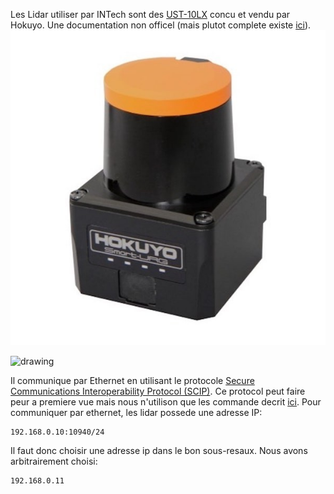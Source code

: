 Les Lidar utiliser par INTech sont des [UST-10LX](https://www.hokuyo-aut.jp/search/single.php?serial=167) concu et vendu par Hokuyo.<!-- Ce sont des lidar haut performance. --> Une documentation non officel (mais plutot complete existe [ici](https://sourceforge.net/p/urgnetwork/wiki/Home/)). ![an image showing a UST-10lx with an orange top. We can read Hokuyo Smart Urg underneath](img/UST-10lx.jpg "A UST-10lx Lidar")

<img src="/img/UST-10lx" alt="drawing" width="200"/>

Il communique par Ethernet en utilisant le protocole [Secure Communications Interoperability Protocol (SCIP)](https://en.wikipedia.org/wiki/Secure_Communications_Interoperability_Protocol). Ce protocol peut faire peur a premiere vue mais nous n'utilison que les commande decrit [ici](https://sourceforge.net/p/urgnetwork/wiki/scip_en/). Pour communiquer par ethernet, les lidar possede une adresse IP: 

```
192.168.0.10:10940/24
```

Il faut donc choisir une adresse ip dans le bon sous-resaux. Nous avons arbitrairement choisi:

```
192.168.0.11
```
